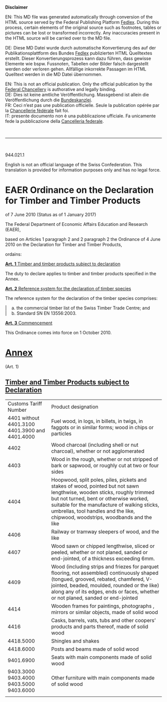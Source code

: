 
**Disclaimer**  

EN: This MD file was generated automatically through conversion of the HTML source served by the Federal Publishing Platform [Fedlex](https://www.fedlex.admin.ch/).
During this process, certain elements of the original source such as footnotes, tables or pictures can be lost or transformed incorrectly. Any inaccuracies present in the HTML source will be carried over to the MD file.  

DE: Diese MD Datei wurde durch automatische Konvertierung des auf der Publikationsplattform des Bundes [Fedlex](https://www.fedlex.admin.ch/) publizierten HTML Quelltextes erstellt.
Dieser Konvertierungsprozess kann dazu führen, dass gewisse Elemente wie bspw. Fussnoten, Tabellen oder Bilder falsch dargestellt werden oder verloren gehen.
Allfällige inkorrekte Passagen im HTML Quelltext werden in die MD Datei übernommen.  

EN: This is not an official publication. Only the official publication by the [Federal Chancellery](https://www.bk.admin.ch/bk/en/home.html) is authorative and legally binding.  
DE: Dies ist keine amtliche Veröffentlichung. Massgebend ist allein die Veröffentlichung durch die [Bundeskanzlei](https://www.bk.admin.ch/bk/de/home.html).  
FR: Ceci n’est pas une publication officielle. Seule la publication opérée par la [Chancellerie fédérale](https://www.bk.admin.ch/bk/fr/home.html) fait foi.  
IT: presente documento non è una pubblicazione ufficiale. Fa unicamente fede la pubblicazione della [Cancelleria federale](https://www.bk.admin.ch/bk/it/home.html).  

&nbsp;

----

&nbsp;

944.021.1 

English is not an official language of the Swiss Confederation. This translation is provided for information purposes only and has no legal force.

# EAER Ordinance on the Declaration for Timber and Timber Products

of 7 June 2010 (Status as of 1 January 2017)

The Federal Department of Economic Affairs Education and Research (EAER),

based on Articles 1 paragraph 2 and 2 paragraph 2 the Ordinance of 4 June 2010 on the Declaration for Timber and Timber Products,

ordains:

[**Art. 1** Timber and timber products subject to declaration](https://www.fedlex.admin.ch/eli/cc/2010/380/en#art_1) 

The duty to declare applies to timber and timber products specified in the Annex.

[**Art. 2** Reference system for the declaration of timber species](https://www.fedlex.admin.ch/eli/cc/2010/380/en#art_2) 

The reference system for the declaration of the timber species comprises:


|    a. the commercial timber list of the Swiss Timber Trade Centre; and  
|    b. Standard SN EN 13556:2003.

[**Art. 3** Commencement](https://www.fedlex.admin.ch/eli/cc/2010/380/en#art_3) 

This Ordinance comes into force on 1 October 2010.

# [Annex](https://www.fedlex.admin.ch/eli/cc/2010/380/en#lvl_d1050e6)

(Art. 1)

## [Timber and Timber Products subject to Declaration](https://www.fedlex.admin.ch/eli/cc/2010/380/en#lvl_d1050e6/lvl_d1050e7)



|  |  |
| --- | --- |
| Customs Tariff Number | Product designation |
| 4401 without 4401.3100 4401.3900 and 4401.4000 | Fuel wood, in logs, in billets, in twigs, in faggots or in similar forms; wood in chips or particles |
| 4402 | Wood charcoal (including shell or nut charcoal), whether or not agglomerated |
| 4403 | Wood in the rough, whether or not stripped of bark or sapwood, or roughly cut at two or four sides |
| 4404 | Hoopwood, split poles, piles, pickets and stakes of wood, pointed but not sawn lengthwise, wooden sticks, roughly trimmed but not turned, bent or otherwise worked, suitable for the manufacture of walking sticks, umbrellas, tool handles and the like, chipwood, woodstrips, woodbands and the like |
| 4406 | Railway or tramway sleepers of wood, and the like |
| 4407 | Wood sawn or chipped lengthwise, sliced or peeled, whether or not planed, sanded or end-jointed, of a thickness exceeding 6mm.  |
| 4409 | Wood (including strips and friezes for parquet flooring, not assembled) continuously shaped (tongued, grooved, rebated, chamfered, V-jointed, beaded, moulded, rounded or the like) along any of its edges, ends or faces, whether or not planed, sanded or end-jointed |
| 4414 | Wooden frames for paintings, photographs , mirrors or similar objects, made of solid wood |
| 4416 | Casks, barrels, vats, tubs and other coopers’ products and parts thereof, made of solid wood |
| 4418.5000 | Shingles and shakes |
| 4418.6000 | Posts and beams made of solid wood |
| 9401.6900 | Seats with main components made of solid wood |
| 9403.3000 9403.4000 9403.5000 9403.6000 | Other furniture with main components made of solid wood |
|  |  |


